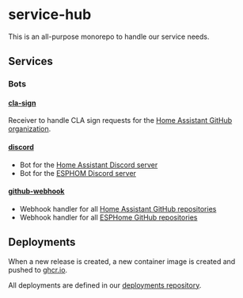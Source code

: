 # service-hub

This is an all-purpose monorepo to handle our service needs.

## Services

### Bots

#### [cla-sign](https://github.com/home-assistant/service-hub/tree/main/services/bots/src/cla-sign)

Receiver to handle CLA sign requests for the [Home Assistant GitHub organization](https://github.com/orgs/home-assistant).

#### [discord](https://github.com/home-assistant/service-hub/tree/main/services/bots/src/discord)

- Bot for the [Home Assistant Discord server](https://www.home-assistant.io/join-chat)
- Bot for the [ESPHOM Discord server](https://www.home-assistant.io/join-chat)

#### [github-webhook](https://github.com/home-assistant/service-hub/tree/main/services/bots/src/github-webhook)

- Webhook handler for all [Home Assistant GitHub repositories](https://github.com/orgs/home-assistant/repositories)
- Webhook handler for all [ESPHome GitHub repositories](https://github.com/orgs/esphome/repositories)

## Deployments

When a new release is created, a new container image is created and pushed to [ghcr.io](https://github.com/home-assistant/service-hub/pkgs/container/service-hub).

All deployments are defined in our [deployments repository](https://github.com/home-assistant/deployments).

